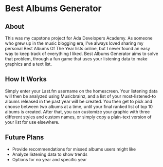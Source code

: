 # Best Albums Generator
## About
This was my capstone project for Ada Developers Academy. As someone who grew up in the music blogging era, I've always loved sharing my personal Best Albums Of The Year lists online, but I never found an easy way to keep track of everything I liked. Best Albums Generator aims to solve that problem, through a fun game that uses your listening data to make graphics and a text list.
## How It Works
Simply enter your Last.fm username on the homescreen. Your listening data will then be analyzed using Musicbrainz, and a list of your most-listened-to albums released in the past year will be created. You then get to pick and choose between two albums at a time, until your final ranked list of top 10 albums is created. After that, you can customize your graphic with three different styles and custom names, or simply copy a plain-text version of your list for use elsewhere.
## Future Plans
* Provide recommendations for missed albums users might like
* Analyze listening data to show trends
* Options for no year and specific year
